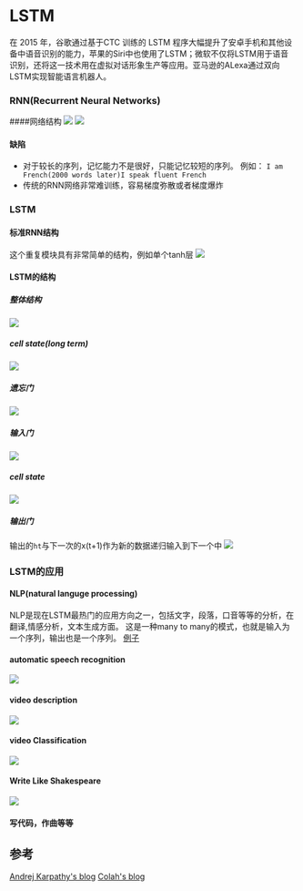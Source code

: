 # LSTM
在 2015 年，谷歌通过基于CTC 训练的 LSTM 程序大幅提升了安卓手机和其他设备中语音识别的能力，苹果的Siri中也使用了LSTM；微软不仅将LSTM用于语音识别，还将这一技术用在虚拟对话形象生产等应用。亚马逊的ALexa通过双向LSTM实现智能语言机器人。
### RNN(Recurrent Neural Networks)
####网络结构
![](img/%20![](img/2020-08-09-15-57-28.png).png)
![](img/%20![](img/2020-08-09-16-13-59.png).png)
#### 缺陷
* 对于较长的序列，记忆能力不是很好，只能记忆较短的序列。
例如：
`I am French(2000 words later)I speak fluent French`
* 传统的RNN网络非常难训练，容易梯度弥散或者梯度爆炸
### LSTM
#### 标准RNN结构
这个重复模块具有非常简单的结构，例如单个tanh层
![](img/2020-08-10-23-44-56.png)
#### LSTM的结构
##### 整体结构
![](img/2020-08-10-23-46-07.png)
##### cell state(long term)
![](img/2020-08-11-23-52-34.png)
##### 遗忘门
![](img/2020-08-11-23-52-49.png)
##### 输入门
![](img/2020-08-11-23-52-58.png)
##### cell state
![](img/2020-08-11-23-53-07.png)
##### 输出门
输出的`ht`与下一次的x(t+1)作为新的数据递归输入到下一个中
![](img/2020-08-11-23-53-16.png)

### LSTM的应用
#### NLP(natural languge processing)
NLP是现在LSTM最热门的应用方向之一，包括文字，段落，口音等等的分析，在翻译,情感分析，文本生成方面。
这是一种many to many的模式，也就是输入为一个序列，输出也是一个序列。
[例子](https://www.youtube.com/watch?v=mLxsbWAYIpw)
#### automatic speech recognition
![](img/2020-08-09-17-36-44.png)
#### video description
![](img/2020-08-09-17-40-02.png)
#### video Classification
![](img/2020-08-09-17-46-38.png)
#### Write Like Shakespeare
![](img/2020-08-09-17-48-26.png)
#### 写代码，作曲等等


## 参考
[Andrej Karpathy's blog](http://karpathy.github.io/2015/05/21/rnn-effectiveness/)
[Colah's blog](http://colah.github.io/posts/2015-08-Understanding-LSTMs/)